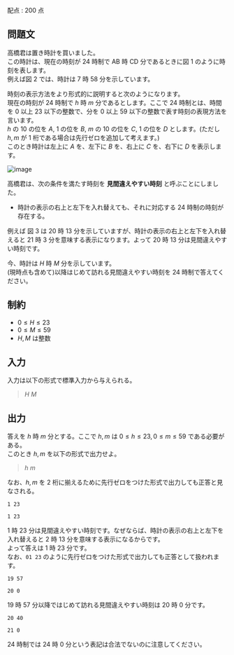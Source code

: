 配点 : $200$ 点

## 問題文

高橋君は置き時計を買いました。<br>
この時計は、現在の時刻が $24$ 時制で $\mathrm{AB}$ 時 $\mathrm{CD}$ 分であるときに図 $1$ のように時刻を表します。<br>
例えば図 $2$ では、時計は $7$ 時 $58$ 分を示しています。

時刻の表示方法をより形式的に説明すると次のようになります。<br>
現在の時刻が $24$ 時制で $h$ 時 $m$ 分であるとします。ここで $24$ 時制とは、時間を $0$ 以上 $23$ 以下の整数で、分を $0$ 以上 $59$ 以下の整数で表す時刻の表現方法を言います。 <br>
$h$ の $10$ の位を $A$, $1$ の位を $B$, $m$ の $10$ の位を $C$, $1$ の位を $D$ とします。(ただし $h, m$ が $1$ 桁である場合は先行ゼロを追加して考えます。)<br>
このとき時計は左上に $A$ を、左下に $B$ を、右上に $C$ を、右下に $D$ を表示します。

![image](https://img.atcoder.jp/ghi/abc278_fd0f03726830bf6d87eafff6aaedb0634b1aa7577b2dd043fc5b5a7870f4e12b.png)

高橋君は、次の条件を満たす時刻を **見間違えやすい時刻** と呼ぶことにしました。

- 時計の表示の右上と左下を入れ替えても、それに対応する $24$ 時制の時刻が存在する。

例えば 図 $3$ は $20$ 時 $13$ 分を示していますが、時計の表示の右上と左下を入れ替えると $21$ 時 $3$ 分を意味する表示になります。よって $20$ 時 $13$ 分は見間違えやすい時刻です。

今、時計は $H$ 時 $M$ 分を示しています。<br>
(現時点も含めて)以降はじめて訪れる見間違えやすい時刻を $24$ 時制で答えてください。

## 制約

- $0 \leq H \leq 23$
- $0 \leq M \leq 59$
- $H, M$ は整数

## 入力

入力は以下の形式で標準入力から与えられる。

> $H$ $M$

## 出力

答えを $h$ 時 $m$ 分とする。ここで $h, m$ は $0 \leq h \leq 23, 0 \leq m \leq 59$ である必要がある。<br>
このとき $h, m$ を以下の形式で出力せよ。  

> $h$ $m$

なお、$h, m$ を $2$ 桁に揃えるために先行ゼロをつけた形式で出力しても正答と見なされる。

```input1
1 23
```

```output1
1 23
```

$1$ 時 $23$ 分は見間違えやすい時刻です。なぜならば、時計の表示の右上と左下を入れ替えると $2$ 時 $13$ 分を意味する表示になるからです。<br>
よって答えは $1$ 時 $23$ 分です。<br>
なお、`01 23` のように先行ゼロをつけた形式で出力しても正答として扱われます。

```input2
19 57
```

```output2
20 0
```

$19$ 時 $57$ 分以降ではじめて訪れる見間違えやすい時刻は $20$ 時 $0$ 分です。

```input3
20 40
```

```output3
21 0
```

$24$ 時制では $24$ 時 $0$ 分という表記は合法でないのに注意してください。